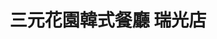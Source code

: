 ---
title: "三元花園韓式餐廳 瑞光店"
description: "三元花園韓式餐廳 瑞光店"
layout: shop
keywords:
  - 美食競賽
  - 台灣美食
  - 美食精選
datePublished: "2025-06-30"
dateModified: "2025-07-05"
city: "台北市"
district: "內湖區"
address: "台北市內湖區瑞光路188巷43號1F"
phone: "0287523222"
geo: "25.07397305919308, 121.57628864094568"
google_map: "https://maps.app.goo.gl/hx9pNixaaB1s69sk9"
footinder: "https://footinder.com.tw/%E5%8F%B0%E5%8C%97%E5%B8%82%E5%85%A7%E6%B9%96%E5%8D%80/9161/"
official: "http://www.samwon.com.tw/"
award:
  - name: "500盤"
    year: "2024"
    entries:
      - dishes:
          - "招牌牛小排"
          - "三元甜辣炸雞"

---